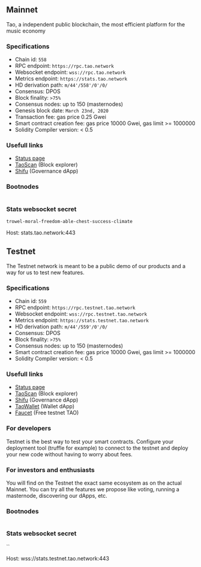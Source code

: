 ## Mainnet

Tao, a independent public blockchain, the most efficient platform for the music economy

### Specifications

- Chain id: `558`
- RPC endpoint: `https://rpc.tao.network`
- Websocket endpoint: `wss://rpc.tao.network`
- Metrics endpoint: `https://stats.tao.network`
- HD derivation path: `m/44'/558'/0'/0/`
- Consensus: DPOS
- Block finality: `>75%`
- Consensus nodes: up to 150 (masternodes)
- Genesis block date: `March 23nd, 2020`
- Transaction fee: gas price 0.25 Gwei
- Smart contract creation fee: gas price 10000 Gwei, gas limit >= 1000000
- Solidity Compiler version: < 0.5

### Usefull links

- [Status page](https://stats.tao.network)
- [TaoScan](https://scan.tao.network) (Block explorer)
- [Shifu](https://shifu.tao.network) (Governance dApp)

### Bootnodes

```

```

### Stats websocket secret

`trowel-moral-freedom-able-chest-success-climate`

Host: stats.tao.network:443

## Testnet

The Testnet network is meant to be a public demo of our products and a way for us to test new features.

### Specifications

- Chain id: `559`
- RPC endpoint: `https://rpc.testnet.tao.network`
- Websocket endpoint:  `wss://rpc.testnet.tao.network`
- Metrics endpoint: `https://stats.testnet.tao.network`
- HD derivation path: `m/44'/559'/0'/0/`
- Consensus: DPOS
- Block finality: `>75%`
- Consensus nodes: up to 150 (masternodes)
- Smart contract creation fee: gas price 10000 Gwei, gas limit >= 1000000
- Solidity Compiler version: < 0.5

### Usefull links

- [Status page](https://stats.testnet.tao.network)
- [TaoScan](https://scan.testnet.tao.network) (Block explorer)
- [Shifu](https://master.testnet.tao.network) (Governance dApp)
- [TaoWallet](https://wallet.testnet.tao.network) (Wallet dApp)
- [Faucet](https://faucet.testnet.tao.network) (Free testnet TAO)

### For developers

Testnet is the best way to test your smart contracts.
Configure your deployment tool (truffle for example) to connect to the testnet and deploy your new code without having to worry about fees.

### For investors and enthusiasts

You will find on the Testnet the exact same ecosystem as on the actual Mainnet.
You can try all the features we propose like voting, running a masternode, discovering our dApps, etc.

### Bootnodes

```
```

### Stats websocket secret

``

Host: wss://stats.testnet.tao.network:443
